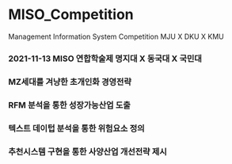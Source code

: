 # MISO_Competition
Management Information System Competition MJU X DKU X KMU

### 2021-11-13 MISO 연합학술제  명지대 X 동국대 X 국민대

### MZ세대를 겨냥한 초개인화 경영전략

### RFM 분석을 통한 성장가능산업 도출
### 텍스트 데이텁 분석을 통한 위험요소 정의
### 추천시스템 구현을 통한 사양산업 개선전략 제시
